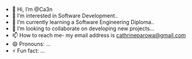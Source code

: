 - 👋 Hi, I’m @Ca3n
- 👀 I’m interested in Software Development..
- 🌱 I’m currently learning a Software Engineering Diploma..
- 💞️ I’m looking to collaborate on developing new projects...
- 📫 How to reach me- my email address is cathrineparowa@gmail.com
- 😄 Pronouns: ...
- ⚡ Fun fact: ...

<!---
Ca3n/Ca3n is a ✨ special ✨ repository because its `README.md` (this file) appears on your GitHub profile.
You can click the Preview link to take a look at your changes.
--->
